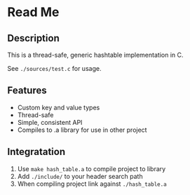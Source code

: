 # Read Me

## Description

This is a thread-safe, generic hashtable implementation in C. 

See `./sources/test.c` for usage. 

## Features

- Custom key and value types
- Thread-safe
- Simple, consistent API
- Compiles to .a library for use in other project

## Integratation

1. Use `make hash_table.a` to compile project to library
2. Add `./include/` to your header search path
3. When compiling project link against `./hash_table.a`
